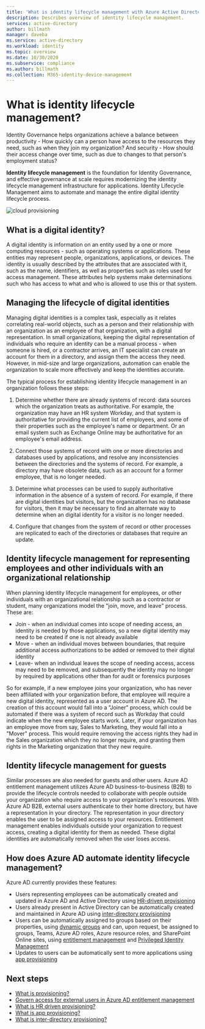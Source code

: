 ```yaml
---
title: 'What is identity lifecycle management with Azure Active Directory? | Microsoft Docs'
description: Describes overview of identity lifecycle management.
services: active-directory
author: billmath
manager: daveba
ms.service: active-directory
ms.workload: identity
ms.topic: overview
ms.date: 10/30/2020
ms.subservice: compliance
ms.author: billmath
ms.collection: M365-identity-device-management
---
```


# What is identity lifecycle management?

Identity Governance helps organizations achieve a balance between productivity - How quickly can a person have access to the resources they need, such as when they join my organization? And security - How should their access change over time, such as due to changes to that person's employment status?

**Identity lifecycle management** is the foundation for Identity Governance, and effective governance at scale requires modernizing the identity lifecycle management infrastructure for applications. Identity Lifecycle Management aims to automate and manage the entire digital identity lifecycle process. 

![cloud provisioning](media/what-is-provisioning/cloud-1.png)

## What is a digital identity?

A digital identity is information on an entity used by a one or more computing resources - such as operating systems or applications. These entities may represent people, organizations, applications, or devices.  The identity is usually described by the attributes that are associated with it, such as the name, identifiers, as well as properties such as roles used for access management.  These attributes help systems make determinations such who has access to what and who is allowed to use this or that system.  

## Managing the lifecycle of digital identities

Managing digital identities is a complex task, especially as it relates correlating real-world objects, such as a person and their relationship with an organization as an employee of that organization, with a digital representation.    In small organizations, keeping the digital representation of individuals who require an identity can be a manual process - when someone is hired, or a contractor arrives, an IT specialist can create an account for them in a directory, and assign them the access they need.  However, in mid-size and large organizations, automation can enable the organization to scale more effectively and keep the identities accurate.

The typical process for establishing identity lifecycle management in an organization follows these steps:

1. Determine whether there are already systems of record: data sources which the organization treats as authoritative.  For example, the organization may have an HR system Workday, and that system is authoritative for providing the current list of employees, and some of their properties such as the employee's name or department.  Or an email system such as Exchange Online may be authoritative for an employee's email address.

2. Connect those systems of record with one or more directories and databases used by applications, and resolve any inconsistencies between the directories and the systems of record. For example, a directory may have obsolete data, such as an account for a former employee, that is no longer needed. 

3. Determine what processes can be used to supply authoritative information in the absence of a system of record.  For example, if there are digital identities but visitors, but the organization has no database for visitors, then it may be necessary to find an alternate way to determine when an digital identity for a visitor is no longer needed.

4. Configure that changes from the system of record or other processes are replicated to each of the directories or databases that require an update.

## Identity lifecycle management for representing employees and other individuals with an organizational relationship

When planning identity lifecycle management for employees, or other individuals with an organizational relationship such as a contractor or student, many organizations model the "join, move, and leave" process.  These are:
   
   - Join - when an individual comes into scope of needing access, an identity is needed by those applications, so a new digital identity may need to be created if one is not already available
   - Move - when an individual moves between boundaries, that require additional access authorizations to be added or removed to their digital identity
   - Leave- when an individual leaves the scope of needing access, access may need to be removed, and subsequently the identity may no longer by required by applications other than for audit or forensics purposes

So for example, if a new employee joins your organization, who has never been affiliated with your organization before, that employee will require a new digital identity, represented as a user account in Azure AD.  The creation of this account would fall into a "Joiner" process, which could be automated if there was a system of record such as Workday that could indicate when the new employee starts work.  Later, if your organization has an employee move from say, Sales to Marketing, they would fall into a "Mover" process.  This would require removing the access rights they had in the Sales organization which they no longer require, and granting them rights in the Marketing organization that they new require.

## Identity lifecycle management for guests

Similar processes are also needed for guests and other users.  Azure AD entitlement management utilizes Azure AD business-to-business (B2B) to provide the lifecycle controls needed to collaborate with people outside your organization who require access to your organization's resources. With Azure AD B2B, external users authenticate to their home directory, but have a representation in your directory. The representation in your directory enables the user to be assigned access to your resources.  Entitlement management enables individuals outside your organization to request access, creating a digital identity for them as needed. These digital identities are automatically removed when the user loses access.  

## How does Azure AD automate identity lifecycle management?

Azure AD currently provides these features:

* Users representing employees can be automatically created and updated in Azure AD and Active Directory using [HR-driven provisioning](../app-provisioning/what-is-hr-driven-provisioning.md)
* Users already present in Active Directory can be automatically created and maintained in Azure AD using [inter-directory provisioning](../hybrid/what-is-inter-directory-provisioning.md)
* Users can be automatically assigned to groups based on their properties, using [dynamic groups](../external-identities/use-dynamic-groups.md#what-are-dynamic-groups) and can, upon request, be assigned to groups, Teams, Azure AD roles, Azure resource roles, and SharePoint Online sites, using [entitlement management](entitlement-management-scenarios.md) and [Privileged Identity Management](../privileged-identity-management/pim-configure.md)
* Updates to users can be automatically sent to more applications using [app provisioning](../app-provisioning/user-provisioning.md)

## Next steps 

- [What is provisioning?](what-is-provisioning.md)
- [Govern access for external users in Azure AD entitlement management](./entitlement-management-external-users.md)
- [What is HR driven provisioning?](../app-provisioning/what-is-hr-driven-provisioning.md)
- [What is app provisioning?](../app-provisioning/user-provisioning.md)
- [What is inter-directory provisioning?](../hybrid/what-is-inter-directory-provisioning.md)
